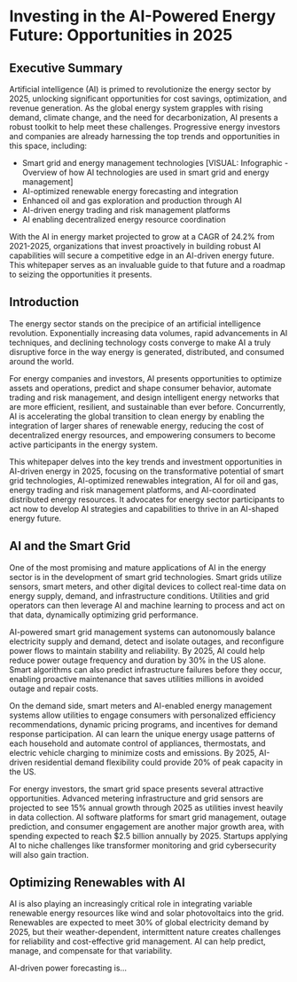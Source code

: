 # Investing in the AI-Powered Energy Future: Opportunities in 2025

## Executive Summary
Artificial intelligence (AI) is primed to revolutionize the energy sector by 2025, unlocking significant opportunities for cost savings, optimization, and revenue generation. As the global energy system grapples with rising demand, climate change, and the need for decarbonization, AI presents a robust toolkit to help meet these challenges. Progressive energy investors and companies are already harnessing the top trends and opportunities in this space, including:

- Smart grid and energy management technologies [VISUAL: Infographic - Overview of how AI technologies are used in smart grid and energy management]
- AI-optimized renewable energy forecasting and integration
- Enhanced oil and gas exploration and production through AI  
- AI-driven energy trading and risk management platforms
- AI enabling decentralized energy resource coordination

With the AI in energy market projected to grow at a CAGR of 24.2% from 2021-2025, organizations that invest proactively in building robust AI capabilities will secure a competitive edge in an AI-driven energy future. This whitepaper serves as an invaluable guide to that future and a roadmap to seizing the opportunities it presents.

## Introduction 
The energy sector stands on the precipice of an artificial intelligence revolution. Exponentially increasing data volumes, rapid advancements in AI techniques, and declining technology costs converge to make AI a truly disruptive force in the way energy is generated, distributed, and consumed around the world.

For energy companies and investors, AI presents opportunities to optimize assets and operations, predict and shape consumer behavior, automate trading and risk management, and design intelligent energy networks that are more efficient, resilient, and sustainable than ever before. Concurrently, AI is accelerating the global transition to clean energy by enabling the integration of larger shares of renewable energy, reducing the cost of decentralized energy resources, and empowering consumers to become active participants in the energy system.

This whitepaper delves into the key trends and investment opportunities in AI-driven energy in 2025, focusing on the transformative potential of smart grid technologies, AI-optimized renewables integration, AI for oil and gas, energy trading and risk management platforms, and AI-coordinated distributed energy resources. It advocates for energy sector participants to act now to develop AI strategies and capabilities to thrive in an AI-shaped energy future.

## AI and the Smart Grid
One of the most promising and mature applications of AI in the energy sector is in the development of smart grid technologies. Smart grids utilize sensors, smart meters, and other digital devices to collect real-time data on energy supply, demand, and infrastructure conditions. Utilities and grid operators can then leverage AI and machine learning to process and act on that data, dynamically optimizing grid performance.

AI-powered smart grid management systems can autonomously balance electricity supply and demand, detect and isolate outages, and reconfigure power flows to maintain stability and reliability. By 2025, AI could help reduce power outage frequency and duration by 30% in the US alone. Smart algorithms can also predict infrastructure failures before they occur, enabling proactive maintenance that saves utilities millions in avoided outage and repair costs.

On the demand side, smart meters and AI-enabled energy management systems allow utilities to engage consumers with personalized efficiency recommendations, dynamic pricing programs, and incentives for demand response participation. AI can learn the unique energy usage patterns of each household and automate control of appliances, thermostats, and electric vehicle charging to minimize costs and emissions. By 2025, AI-driven residential demand flexibility could provide 20% of peak capacity in the US.

For energy investors, the smart grid space presents several attractive opportunities. Advanced metering infrastructure and grid sensors are projected to see 15% annual growth through 2025 as utilities invest heavily in data collection. AI software platforms for smart grid management, outage prediction, and consumer engagement are another major growth area, with spending expected to reach $2.5 billion annually by 2025. Startups applying AI to niche challenges like transformer monitoring and grid cybersecurity will also gain traction.

## Optimizing Renewables with AI
AI is also playing an increasingly critical role in integrating variable renewable energy resources like wind and solar photovoltaics into the grid. Renewables are expected to meet 30% of global electricity demand by 2025, but their weather-dependent, intermittent nature creates challenges for reliability and cost-effective grid management. AI can help predict, manage, and compensate for that variability.

AI-driven power forecasting is...